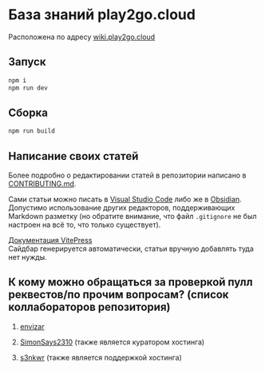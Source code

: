 # База знаний play2go.cloud

Расположена по адресу [wiki.play2go.cloud](https://wiki.play2go.cloud)

## Запуск

```sh
npm i
npm run dev
```

## Сборка

```sh
npm run build
```

## Написание своих статей

Более подробно о редактировании статей в репозитории написано в [CONTRIBUTING.md](https://github.com/play2go/wiki/blob/main/CONTRIBUTING.md).

Сами статьи можно писать в [Visual Studio Code](https://code.visualstudio.com/) либо же в [Obsidian](https://obsidian.md/). Допустимо использование других редакторов, поддерживающих Markdown разметку (но обратите внимание, что файл `.gitignore` не был настроен на всё то, что только существует).

[Документация VitePress](https://vitepress.dev) <br>
Сайдбар генерируется автоматически, статьи вручную добавлять туда нет нужды.

## К кому можно обращаться за проверкой пулл реквестов/по прочим вопросам? (список коллабораторов репозитория)

1. [envizar](https://github.com/envizar)

2. [SimonSays2310](https://github.com/SimonSays2310) (также является куратором хостинга)

3. [s3nkwr](https://github.com/s3nkwr) (также является поддержкой хостинга)
